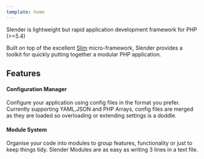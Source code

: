 ```yaml
---
template: home
---
```


Slender is lightweight but rapid application development framework for PHP (>=5.4)

Built on top of the excellent [Slim](http://slimframework.com) micro-framework, Slender
provides a toolkit for quickly putting together a modular PHP application.


## Features

<div class="col-md-6">
    <h4>Configuration Manager</h4>
    <p>
        Configure your application using config
        files in the format you prefer. Currently
        supporting YAML,JSON and PHP Arrays, config
        files are merged as they are loaded so
        overloading or extending settings is a doddle.
    </p>
</div>
<div class="col-md-6">
    <h4>Module System</h4>
    <p>
        Organise your code into modules to group
        features, functionality or just to keep
        things tidy. Slender Modules are as easy
        as writing 3 lines in a text file.
    </p>
</div>